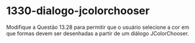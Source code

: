 # 1330-dialogo-jcolorchooser
Modifique a Questão 13.28 para permitir que o usuário selecione a cor em que formas devem ser desenhadas a partir de um diálogo JColorChooser.
